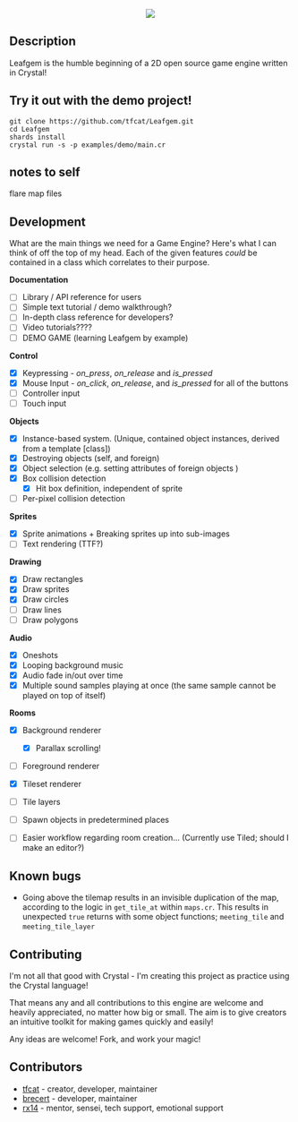 <p align="center">
	<img src="https://i.imgur.com/oGCqraB.png">
</p>

## Description

Leafgem is the humble beginning of a 2D open source game engine written in Crystal!

## Try it out with the demo project!
```
git clone https://github.com/tfcat/Leafgem.git
cd Leafgem
shards install
crystal run -s -p examples/demo/main.cr
```

## notes to self
flare map files

## Development

What are the main things we need for a Game Engine? Here's what I can think of off the top of my head.
Each of the given features *could* be contained in a class which correlates to their purpose.

**Documentation**
- [ ] Library / API reference for users
- [ ] Simple text tutorial / demo walkthrough?
- [ ] In-depth class reference for developers?
- [ ] Video tutorials????
- [ ] DEMO GAME (learning Leafgem by example)

**Control**
- [x] Keypressing - *on_press*, *on_release* and *is_pressed*
- [x] Mouse Input - *on_click*, *on_release*, and *is_pressed* for all of the buttons
- [ ] Controller input
- [ ] Touch input

**Objects**
- [x] Instance-based system. (Unique, contained object instances, derived from a template [class])
- [x] Destroying objects (self, and foreign)
- [x] Object selection (e.g. setting attributes of foreign objects )
- [x] Box collision detection
    - [x] Hit box definition, independent of sprite
- [ ] Per-pixel collision detection

**Sprites**
- [x] Sprite animations + Breaking sprites up into sub-images
- [ ] Text rendering (TTF?)

**Drawing**
- [x] Draw rectangles
- [x] Draw sprites
- [x] Draw circles
- [ ] Draw lines
- [ ] Draw polygons

**Audio**
- [x] Oneshots
- [x] Looping background music
- [x] Audio fade in/out over time
- [x] Multiple sound samples playing at once (the same sample cannot be played on top of itself)

**Rooms**
- [x] Background renderer
	- [x] Parallax scrolling!
- [ ] Foreground renderer
- [x] Tileset renderer
- [ ] Tile layers
- [ ] Spawn objects in predetermined places

- [ ] Easier workflow regarding room creation... (Currently use Tiled; should I make an editor?)

## Known bugs
- Going above the tilemap results in an invisible duplication of the map, according to the logic in `get_tile_at` within `maps.cr`. This results in unexpected `true` returns with some object functions; `meeting_tile` and `meeting_tile_layer`

## Contributing 

I'm not all that good with Crystal - I'm creating this project as practice using the Crystal language! 

That means any and all contributions to this engine are welcome and heavily appreciated, no matter how big or small. The aim is to give creators an intuitive toolkit for making games quickly and easily!

Any ideas are welcome!
Fork, and work your magic!

## Contributors

- [tfcat](https://github.com/tfcat) - creator, developer, maintainer
- [brecert](https://github.com/Brecert) - developer, maintainer
- [rx14](https://github.com/rx14) - mentor, sensei, tech support, emotional support
